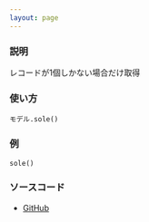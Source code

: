 ```yaml
---
layout: page
---
```


### 説明

レコードが1個しかない場合だけ取得

### 使い方

    モデル.sole()

### 例

    sole()

### ソースコード

-   [GitHub](https://github.com/rails/rails/blob/984c3ef2775781d47efa9f541ce570daa2434a80/activerecord/lib/active_record/relation/finder_methods.rb#L112)
